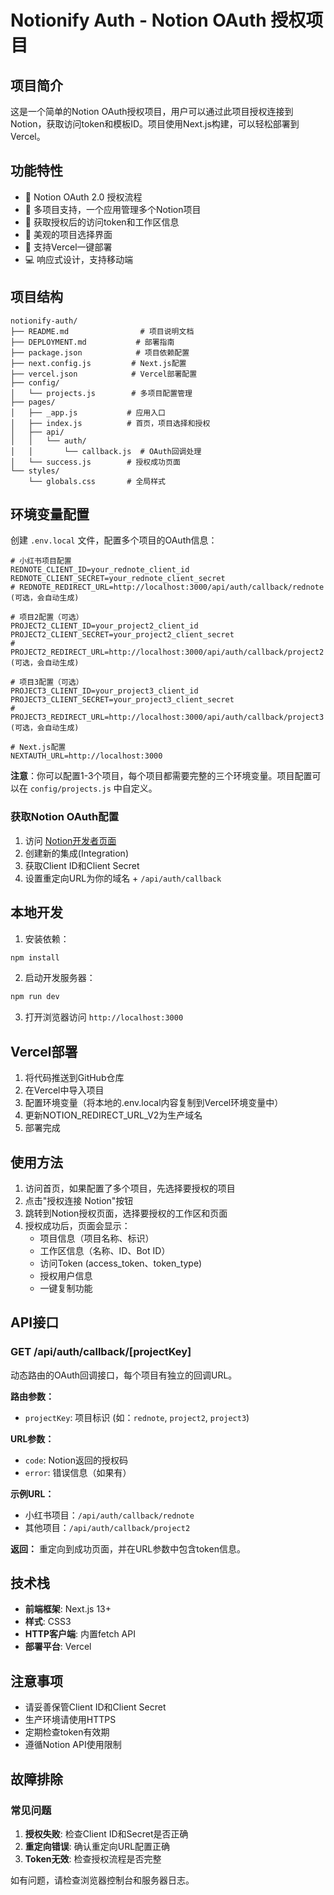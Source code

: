 # Notionify Auth - Notion OAuth 授权项目

## 项目简介

这是一个简单的Notion OAuth授权项目，用户可以通过此项目授权连接到Notion，获取访问token和模板ID。项目使用Next.js构建，可以轻松部署到Vercel。

## 功能特性

- 🔐 Notion OAuth 2.0 授权流程
- 🎯 多项目支持，一个应用管理多个Notion项目
- 📄 获取授权后的访问token和工作区信息
- 🎨 美观的项目选择界面
- 🚀 支持Vercel一键部署
- 💻 响应式设计，支持移动端

## 项目结构

```
notionify-auth/
├── README.md                # 项目说明文档
├── DEPLOYMENT.md           # 部署指南
├── package.json            # 项目依赖配置
├── next.config.js         # Next.js配置
├── vercel.json            # Vercel部署配置
├── config/
│   └── projects.js        # 多项目配置管理
├── pages/
│   ├── _app.js           # 应用入口
│   ├── index.js          # 首页，项目选择和授权
│   ├── api/
│   │   └── auth/
│   │       └── callback.js  # OAuth回调处理
│   └── success.js        # 授权成功页面
└── styles/
    └── globals.css       # 全局样式

```

## 环境变量配置

创建 `.env.local` 文件，配置多个项目的OAuth信息：

```env
# 小红书项目配置
REDNOTE_CLIENT_ID=your_rednote_client_id
REDNOTE_CLIENT_SECRET=your_rednote_client_secret
# REDNOTE_REDIRECT_URL=http://localhost:3000/api/auth/callback/rednote (可选，会自动生成)

# 项目2配置（可选）
PROJECT2_CLIENT_ID=your_project2_client_id
PROJECT2_CLIENT_SECRET=your_project2_client_secret
# PROJECT2_REDIRECT_URL=http://localhost:3000/api/auth/callback/project2 (可选，会自动生成)

# 项目3配置（可选）
PROJECT3_CLIENT_ID=your_project3_client_id
PROJECT3_CLIENT_SECRET=your_project3_client_secret
# PROJECT3_REDIRECT_URL=http://localhost:3000/api/auth/callback/project3 (可选，会自动生成)

# Next.js配置
NEXTAUTH_URL=http://localhost:3000
```

**注意**：你可以配置1-3个项目，每个项目都需要完整的三个环境变量。项目配置可以在 `config/projects.js` 中自定义。

### 获取Notion OAuth配置

1. 访问 [Notion开发者页面](https://www.notion.so/my-integrations)
2. 创建新的集成(Integration)
3. 获取Client ID和Client Secret
4. 设置重定向URL为你的域名 + `/api/auth/callback`

## 本地开发

1. 安装依赖：
```bash
npm install
```

2. 启动开发服务器：
```bash
npm run dev
```

3. 打开浏览器访问 `http://localhost:3000`

## Vercel部署

1. 将代码推送到GitHub仓库
2. 在Vercel中导入项目
3. 配置环境变量（将本地的.env.local内容复制到Vercel环境变量中）
4. 更新NOTION_REDIRECT_URL_V2为生产域名
5. 部署完成

## 使用方法

1. 访问首页，如果配置了多个项目，先选择要授权的项目
2. 点击"授权连接 Notion"按钮
3. 跳转到Notion授权页面，选择要授权的工作区和页面
4. 授权成功后，页面会显示：
   - 项目信息（项目名称、标识）
   - 工作区信息（名称、ID、Bot ID）
   - 访问Token (access_token、token_type)
   - 授权用户信息
   - 一键复制功能

## API接口

### GET /api/auth/callback/[projectKey]

动态路由的OAuth回调接口，每个项目有独立的回调URL。

**路由参数：**
- `projectKey`: 项目标识 (如：`rednote`, `project2`, `project3`)

**URL参数：**
- `code`: Notion返回的授权码
- `error`: 错误信息（如果有）

**示例URL：**
- 小红书项目：`/api/auth/callback/rednote`
- 其他项目：`/api/auth/callback/project2`

**返回：**
重定向到成功页面，并在URL参数中包含token信息。

## 技术栈

- **前端框架**: Next.js 13+
- **样式**: CSS3
- **HTTP客户端**: 内置fetch API
- **部署平台**: Vercel

## 注意事项

- 请妥善保管Client ID和Client Secret
- 生产环境请使用HTTPS
- 定期检查token有效期
- 遵循Notion API使用限制

## 故障排除

### 常见问题

1. **授权失败**: 检查Client ID和Secret是否正确
2. **重定向错误**: 确认重定向URL配置正确
3. **Token无效**: 检查授权流程是否完整

如有问题，请检查浏览器控制台和服务器日志。 
